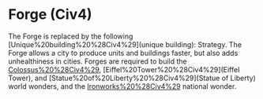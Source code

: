 # Forge (Civ4)

The Forge is replaced by the following [Unique%20building%20%28Civ4%29](unique building):
Strategy.
The Forge allows a city to produce units and buildings faster, but also adds unhealthiness in cities. Forges are required to build the [Colossus%20%28Civ4%29](Colossus), [Eiffel%20Tower%20%28Civ4%29](Eiffel Tower), and [Statue%20of%20Liberty%20%28Civ4%29](Statue of Liberty) world wonders, and the [Ironworks%20%28Civ4%29](Ironworks) national wonder.